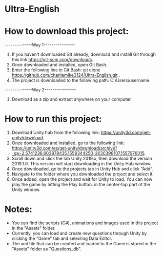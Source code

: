 # Ultra-English
# How to download this project:
 --------------Way 1----------------
 1. If you haven't downloaded Git already, download and install Git through this link https://git-scm.com/downloads.
 2. Once downloaded and installed, open Git Bash.
 3. Enter the following line in Git Bash: git clone https://github.com/charliemike3124/Ultra-English.git .
 4. The project is downloaded to the following path: C:\Users\username
 
 --------------Way 2----------------
 1. Download as a zip and extract anywhere on your computer. 

# How to run this project:
 1. Download Unity hub from the following link: https://unity3d.com/get-unity/download.
 2. Once downloaded and installed, go to the following link: https://unity3d.com/es/get-unity/download/archive?_ga=2.5741236.603878435.1559344250-2030398107.1557976015.
 3. Scroll down and click the tab Unity 2019.x, then download the version 2019.1.0. This version will start downloading in the Unity Hub window.
 4. Once downloaded, go to the projects tab in Unity Hub and click "Add".
 5. Navigate to the folder where you downloaded the project and select it.
 6. Once added, open the project and wait for Unity to load. You can now play the game by hitting the Play button. 
    in the center-top part of the Unity window.
    
 # Notes:
 - You can find the scripts (C#), animations and images used in this project in the "Assets" folder.
 - Currently, you can load and create new questions through Unity by clicking the "Game" tab and selecting Data Editor.
 - The xml file that can be created and loaded to the Game is stored in the "Assets" folder as "Questions_db".
 

